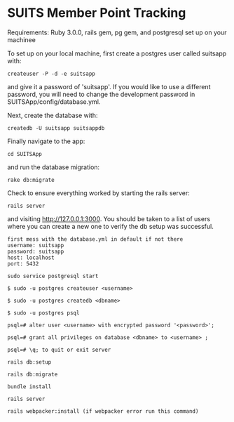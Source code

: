 # SUITS Member Point Tracking

Requirements: Ruby 3.0.0, rails gem, pg gem, and postgresql set up on your machinee
 
To set up on your local machine, first create a postgres user called suitsapp with:

```
createuser -P -d -e suitsapp   
```

and give it a password of 'suitsapp'. If you would like to use a different password, you will need to change the development password in SUITSApp/config/database.yml.

Next, create the database with:

```
createdb -U suitsapp suitsappdb
```

Finally navigate to the app:

```
cd SUITSApp  
```

and run the database migration:

```
rake db:migrate
```

Check to ensure everything worked by starting the rails server:

```
rails server
```

and visiting http://127.0.0.1:3000. You should be taken to a list of users where you can create a new one to verify the db setup was successful.

```
first mess with the database.yml in default if not there
username: suitsapp
password: suitsapp
host: localhost
port: 5432
```
```
sudo service postgresql start
```
```
$ sudo -u postgres createuser <username>   
```
```
$ sudo -u postgres createdb <dbname> 
```
```
$ sudo -u postgres psql
```
```
psql=# alter user <username> with encrypted password '<password>';
```
```
psql=# grant all privileges on database <dbname> to <username> ;
```
```
psql=# \q; to quit or exit server
```
```
rails db:setup
```
```
rails db:migrate
```
```
bundle install
```
```
rails server
```
```
rails webpacker:install (if webpacker error run this command)
```